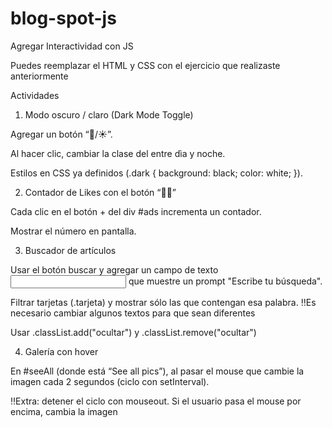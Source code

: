 # blog-spot-js
Agregar Interactividad con JS

Puedes reemplazar el HTML y CSS con el ejercicio que realizaste anteriormente


Actividades
1. Modo oscuro / claro (Dark Mode Toggle)

Agregar un botón “🌙/☀️”.

Al hacer clic, cambiar la clase del <body> entre dìa y noche.

Estilos en CSS ya definidos (.dark { background: black; color: white; }).



2. Contador de Likes con el botón “👍🏼”

Cada clic en el botón + del div #ads incrementa un contador.

Mostrar el número en pantalla.




3. Buscador de artículos

Usar el botón buscar y agregar un campo de texto <input type="text"> que muestre un prompt "Escribe tu búsqueda".

Filtrar tarjetas (.tarjeta) y mostrar sólo las que contengan esa palabra. ‼️Es necesario cambiar algunos textos para que sean diferentes

Usar .classList.add("ocultar") y .classList.remove("ocultar")


4. Galería con hover

En #seeAll (donde está “See all pics”), al pasar el mouse que cambie la imagen cada 2 segundos (ciclo con setInterval).

‼️Extra: detener el ciclo con mouseout. Si el usuario pasa el mouse por encima, cambia la imagen



